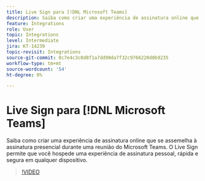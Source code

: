 ```yaml
---
title: Live Sign para [!DNL Microsoft Teams]
description: Saiba como criar uma experiência de assinatura online que se assemelha à assinatura presencial durante uma [!DNL Microsoft Teams] reunião
feature: Integrations
role: User
topic: Integrations
level: Intermediate
jira: KT-14239
topic-revisit: Integrations
source-git-commit: 8c7e4c3c0d8f1a7dd90da7f32c9766220d0b9235
workflow-type: tm+mt
source-wordcount: '54'
ht-degree: 0%

---
```


# Live Sign para [!DNL Microsoft Teams]

Saiba como criar uma experiência de assinatura online que se assemelha à assinatura presencial durante uma reunião do Microsoft Teams. O Live Sign permite que você hospede uma experiência de assinatura pessoal, rápida e segura em qualquer dispositivo.

>[!VIDEO](https://video.tv.adobe.com/v/3425187?quality=12&learn=on&hidetitle=true)